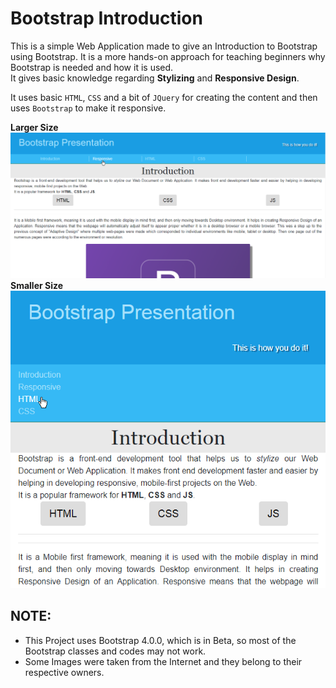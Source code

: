 # Bootstrap Introduction

This is a simple Web Application made to give an Introduction to Bootstrap using Bootstrap. It is a more hands-on approach for teaching beginners why Bootstrap is needed and how it is used.  
It gives basic knowledge regarding **Stylizing** and **Responsive Design**.  

It uses basic `HTML`, `CSS` and a bit of `JQuery` for creating the content and then uses ``Bootstrap`` to make it responsive.
  
**Larger Size**  
![Screenshot 1](https://github.com/LordZed400/Bootstrap-Intro/blob/master/Screenshots/Screenshot-1.png "Large Size")   
**Smaller Size**  
![Screenshot 1](https://github.com/LordZed400/Bootstrap-Intro/blob/master/Screenshots/Screenshot-2.png "Small Size")   

## NOTE:
- This Project uses Bootstrap 4.0.0, which is in Beta, so most of the Bootstrap classes and codes may not work.
- Some Images were taken from the Internet and they belong to their respective owners.

